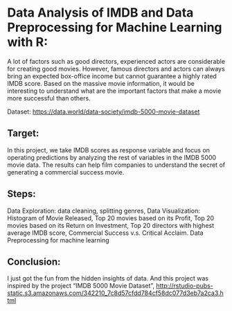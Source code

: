 # Data Analysis of IMDB and Data Preprocessing for Machine Learning with R:
  A lot of factors such as good directors, experienced actors are considerable for creating good movies. However, famous directors and actors can always bring an expected box-office income but cannot guarantee a highly rated IMDB score.
Based on the massive movie information, it would be interesting to understand what are the important factors that make a movie more successful than others.

  Dataset: https://data.world/data-society/imdb-5000-movie-dataset
  
## Target: 
  In this project, we take IMDB scores as response variable and focus on operating predictions by analyzing the rest of variables in the IMDB 5000 movie data. The results can help film companies to understand the secret of generating a commercial success movie.

## Steps:
  Data Exploration:  data cleaning, splitting genres, 
  Data Visualization: Histogram of Movie Released, Top 20 movies based on its Profit, Top 20 movies based on its Return on Investment, Top 20 directors with highest average IMDB score, Commercial Success v.s. Critical Acclaim.
  Data Preprocessing for machine learning 

## Conclusion: 
  I just got the fun from the hidden insights of data. And this project was inspired by the project “IMDB 5000 Movie Dataset”, http://rstudio-pubs-static.s3.amazonaws.com/342210_7c8d57cfdd784cf58dc077d3eb7a2ca3.html
